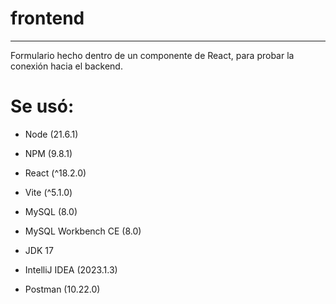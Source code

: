 # frontend
---
Formulario hecho dentro de un componente de React, para probar la conexión hacia el backend.

Se usó:
=======
* Node (21.6.1)
* NPM (9.8.1)
* React (^18.2.0)
* Vite (^5.1.0)

* MySQL (8.0)
* MySQL Workbench CE (8.0)

* JDK 17
* IntelliJ IDEA (2023.1.3)
* Postman (10.22.0)
